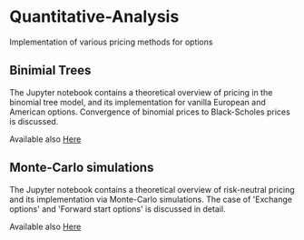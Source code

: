 # Quantitative-Analysis

Implementation of various pricing methods for options

## Binimial Trees

The Jupyter notebook contains a theoretical overview of pricing in the binomial tree model, and its implementation for vanilla European and American options. Convergence of binomial prices to Black-Scholes prices is discussed.

Available also [Here](https://nbviewer.jupyter.org/github/francescomoriello/Quantitative-Analysis/blob/main/Binomial_Trees.ipynb) 

## Monte-Carlo simulations

The Jupyter notebook contains a theoretical overview of risk-neutral pricing and its implementation via Monte-Carlo simulations. The case of 'Exchange options' and 'Forward start options' is discussed in detail.

Available also [Here](https://nbviewer.jupyter.org/github/francescomoriello/Quantitative-Analysis/blob/main/MC_Simulation.ipynb) 
